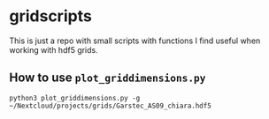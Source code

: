# gridscripts
This is just a repo with small scripts with functions I find useful when working with hdf5 grids.


## How to use `plot_griddimensions.py`
```
python3 plot_griddimensions.py -g ~/Nextcloud/projects/grids/Garstec_AS09_chiara.hdf5
```


